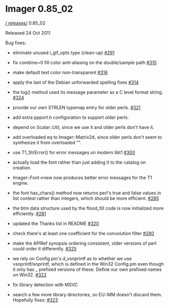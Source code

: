 # Imager 0.85_02

[ / ](..) [releases/](./) 0.85_02

Released 24 Oct 2011

Bug fixes:

 - eliminate unused i_gif_opts type (clean-up) [#291](https://github.com/tonycoz/imager/issues/291)

 - fix combine=0 fill color anti-aliasing on the double/sample path [#315](https://github.com/tonycoz/imager/issues/315)

 - make default text color non-transparent [#316](https://github.com/tonycoz/imager/issues/316)

 - apply the last of the Debian unforwarded spelling fixes [#314](https://github.com/tonycoz/imager/issues/314)

 - the log() method used its message parameter as a C level format string. [#324](https://github.com/tonycoz/imager/issues/324)

 - provide our own STRLEN typemap entry for older perls. [#321](https://github.com/tonycoz/imager/issues/321)

 - add extra ppport.h configuration to support older perls.

 - depend on Scalar::Util, since we use it and older perls don't have it.

 - add overloaded eq to Imager::Matrix2d, since older perls don't seem to synthesize it from overloaded "".

  - use T1_StrError() for error messages on modern libt1 [#300](https://github.com/tonycoz/imager/issues/300)

 - actually load the font rather than just adding it to the catalog on creation.

 - Imager::Font->new now produces better error messages for the T1 engine.

 - the font has_chars() method now returns perl's true and false values in list context rather than integers, which should be more efficient. [#285](https://github.com/tonycoz/imager/issues/285)

 - the btm data structure used by the flood_fill code is now initialized more efficiently. [#281](https://github.com/tonycoz/imager/issues/281)

 - updated the Thanks list in README [#320](https://github.com/tonycoz/imager/issues/320)

 - check there's at least one coefficient for the convolution filter [#280](https://github.com/tonycoz/imager/issues/280)

 - make the APIRef synopsis ordering consistent, older versions of perl could order it differently. [#325](https://github.com/tonycoz/imager/issues/325)

 - we rely on Config.pm's d_vsnprintf as to whether we use vsnprintf/snprintf, which is defined in the Win32 Config.pm even though it only has _ prefixed versions of these. Define our own prefixed names on Win32. [#322](https://github.com/tonycoz/imager/issues/322)

 - fix library detection with MSVC

 - search a few more library directories, so EU::MM doesn't discard them. Hopefully fixes: [#323](https://github.com/tonycoz/imager/issues/323)